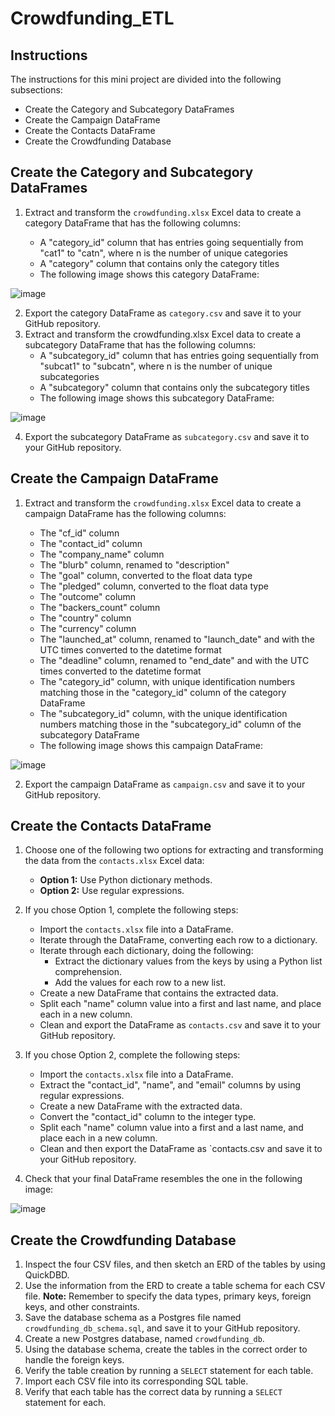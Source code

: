 # Crowdfunding_ETL

## Instructions
The instructions for this mini project are divided into the following subsections:

- Create the Category and Subcategory DataFrames
- Create the Campaign DataFrame
- Create the Contacts DataFrame
- Create the Crowdfunding Database


## Create the Category and Subcategory DataFrames

1. Extract and transform the `crowdfunding.xlsx` Excel data to create a category DataFrame that has the following columns:

    - A "category_id" column that has entries going sequentially from "cat1" to "catn", where n is the number of unique categories
    - A "category" column that contains only the category titles
    - The following image shows this category DataFrame:

![image](https://github.com/melina-t/Crowdfunding_ETL/assets/132321994/5ba3fead-12e6-4bde-9f77-7c6c7e2c887c)

2. Export the category DataFrame as `category.csv` and save it to your GitHub repository.
3. Extract and transform the crowdfunding.xlsx Excel data to create a subcategory DataFrame that has the following columns:
    - A "subcategory_id" column that has entries going sequentially from "subcat1" to "subcatn", where n is the number of unique subcategories
    - A "subcategory" column that contains only the subcategory titles
    - The following image shows this subcategory DataFrame:

![image](https://github.com/melina-t/Crowdfunding_ETL/assets/132321994/34e42ab1-d305-4aac-903d-6b93385758f1)

4. Export the subcategory DataFrame as `subcategory.csv` and save it to your GitHub repository.


## Create the Campaign DataFrame

1. Extract and transform the `crowdfunding.xlsx` Excel data to create a campaign DataFrame has the following columns:

    - The "cf_id" column
    - The "contact_id" column
    - The "company_name" column
    - The "blurb" column, renamed to "description"
    - The "goal" column, converted to the float data type
    - The "pledged" column, converted to the float data type
    - The "outcome" column
    - The "backers_count" column
    - The "country" column
    - The "currency" column
    - The "launched_at" column, renamed to "launch_date" and with the UTC times converted to the datetime format
    - The "deadline" column, renamed to "end_date" and with the UTC times converted to the datetime format
    - The "category_id" column, with unique identification numbers matching those in the "category_id" column of the category DataFrame
    - The "subcategory_id" column, with the unique identification numbers matching those in the "subcategory_id" column of the subcategory DataFrame
    - The following image shows this campaign DataFrame:

![image](https://github.com/melina-t/Crowdfunding_ETL/assets/132321994/96cb1c52-646e-41c3-8e1b-ce2e60d42ff7)

2. Export the campaign DataFrame as `campaign.csv` and save it to your GitHub repository.


## Create the Contacts DataFrame

1. Choose one of the following two options for extracting and transforming the data from the `contacts.xlsx` Excel data:

    - **Option 1:** Use Python dictionary methods.
    - **Option 2:** Use regular expressions.

2. If you chose Option 1, complete the following steps:

    - Import the `contacts.xlsx` file into a DataFrame.
    - Iterate through the DataFrame, converting each row to a dictionary.
    - Iterate through each dictionary, doing the following:
        - Extract the dictionary values from the keys by using a Python list comprehension.
        - Add the values for each row to a new list.
    - Create a new DataFrame that contains the extracted data.
    - Split each "name" column value into a first and last name, and place each in a new column.
    - Clean and export the DataFrame as `contacts.csv` and save it to your GitHub repository.

3. If you chose Option 2, complete the following steps:
    - Import the `contacts.xlsx` file into a DataFrame.
    - Extract the "contact_id", "name", and "email" columns by using regular expressions.
    - Create a new DataFrame with the extracted data.
    - Convert the "contact_id" column to the integer type.
    - Split each "name" column value into a first and a last name, and place each in a new column.
    - Clean and then export the DataFrame as `contacts.csv and save it to your GitHub repository.

4. Check that your final DataFrame resembles the one in the following image:

![image](https://github.com/melina-t/Crowdfunding_ETL/assets/132321994/26c42b2c-06f6-4eda-81b2-7f806717a27d)


## Create the Crowdfunding Database

1. Inspect the four CSV files, and then sketch an ERD of the tables by using QuickDBD.
2. Use the information from the ERD to create a table schema for each CSV file.
  **Note:** Remember to specify the data types, primary keys, foreign keys, and other constraints.
3. Save the database schema as a Postgres file named `crowdfunding_db_schema.sql`, and save it to your GitHub repository.
4. Create a new Postgres database, named `crowdfunding_db`.
5. Using the database schema, create the tables in the correct order to handle the foreign keys.
6. Verify the table creation by running a `SELECT` statement for each table.
7. Import each CSV file into its corresponding SQL table.
8. Verify that each table has the correct data by running a `SELECT` statement for each.
